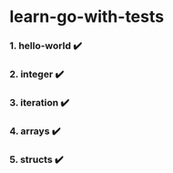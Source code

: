 # learn-go-with-tests
### 1. hello-world  :heavy_check_mark:

### 2. integer :heavy_check_mark:

### 3. iteration :heavy_check_mark:

### 4. arrays :heavy_check_mark:

### 5. structs :heavy_check_mark:



